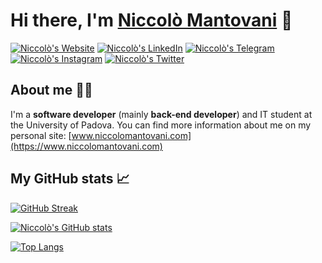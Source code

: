 # Hi there, I'm [Niccolò Mantovani](https://www.niccolomantovani.com) 👋 

[![Niccolò's Website](https://api.checklyhq.com/v1/badges/checks/99c0d7c3-1787-40fe-a43f-931cf64e00e9?style=for-the-badge&theme=default&responseTime=true)](https://www.niccolomantovani.com/)
[![Niccolò's LinkedIn](https://img.shields.io/badge/LinkedIn-0077B5?style=for-the-badge&logo=linkedin&logoColor=white)](https://linkedin.com/in/niccolò-mantovani-25b54621b)
[![Niccolò's Telegram](https://img.shields.io/badge/Telegram-2CA5E0?style=for-the-badge&logo=telegram&logoColor=white)](https://t.me/nicomanto)
[![Niccolò's Instagram](https://img.shields.io/badge/Instagram-E4405F?style=for-the-badge&logo=instagram&logoColor=white)](https://www.instagram.com/niccolo_mantovani/)
[![Niccolò's Twitter](https://img.shields.io/badge/Twitter-1DA1F2?style=for-the-badge&logo=twitter&logoColor=white)](https://twitter.com/niccomanto49)

## About me 👨‍💻
I'm a **software developer** (mainly **back-end developer**) and IT student at the University of Padova. You can find more information about me on my personal site: [www.niccolomantovani.com](https://www.niccolomantovani.com)


## My GitHub stats 📈 
<!--![visitors](https://shields-io-visitor-counter.herokuapp.com/badge?page=nicomanto&label=Visitors&labelColor=000000&logo=GitHub&logoColor=FFFFFF&color=1D70B8&style=for-the-badge)-->

[![GitHub Streak](https://streak-stats.demolab.com?user=nicomanto&theme=vue-dark&border_radius=20)](https://git.io/streak-stats)

[![Niccolò's GitHub stats](https://github-readme-stats.vercel.app/api?username=nicomanto&count_private=true&show_icons=true&theme=vue-dark)](https://github.com/anuraghazra/github-readme-stats)

[![Top Langs](https://github-readme-stats.vercel.app/api/top-langs/?username=nicomanto&theme=vue-dark)](https://github.com/anuraghazra/github-readme-stats)



<!--
**nicomanto/nicomanto** is a ✨ _special_ ✨ repository because its `README.md` (this file) appears on your GitHub profile.

Here are some ideas to get you started:

- 🔭 I’m currently working on ...
- 🌱 I’m currently learning ...
- 👯 I’m looking to collaborate on ...
- 🤔 I’m looking for help with ...
- 💬 Ask me about ...
- 📫 How to reach me: ...
- 😄 Pronouns: ...
- ⚡ Fun fact: ...
-->
